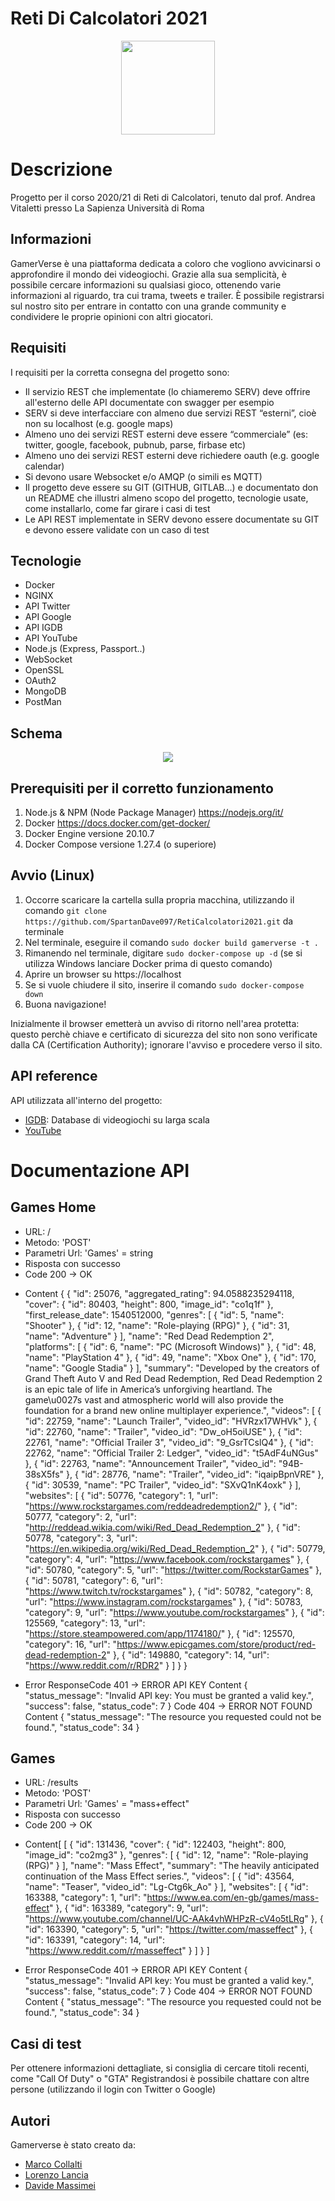 # Reti Di Calcolatori 2021
<p align="center">
  <img width="150" height="150" src="./public/images/header-icon.png">
</p>

# Descrizione
Progetto per il corso 2020/21 di Reti di Calcolatori, tenuto dal prof. Andrea Vitaletti presso La Sapienza Università di Roma

## Informazioni
GamerVerse è una piattaforma dedicata a coloro che vogliono avvicinarsi o approfondire il mondo dei videogiochi. Grazie alla sua semplicità, è possibile cercare informazioni su qualsiasi gioco, ottenendo varie informazioni al riguardo, tra cui trama, tweets e trailer. È possibile registrarsi sul nostro sito per entrare in contatto con una grande community e condividere le proprie opinioni con altri giocatori.

## Requisiti
I requisiti per la corretta consegna del progetto sono:
- Il servizio REST che implementate (lo chiameremo SERV) deve offrire all'esterno delle API documentate con swagger per esempio
- SERV si deve interfacciare con almeno due servizi REST “esterni”, cioè non su localhost (e.g. google maps)
- Almeno uno dei servizi REST esterni deve essere “commerciale” (es: twitter, google, facebook, pubnub, parse, firbase etc)
- Almeno uno dei servizi REST esterni deve richiedere oauth (e.g. google calendar)
- Si devono usare Websocket e/o AMQP (o simili es MQTT)
- Il progetto deve essere su GIT (GITHUB, GITLAB...) e documentato don un README che illustri almeno scopo del progetto, tecnologie usate, come installarlo, come far girare i casi di test
- Le API REST implementate in SERV devono essere documentate su GIT e devono essere validate con un caso di test

## Tecnologie
* Docker
* NGINX
* API Twitter
* API Google
* API IGDB
* API YouTube
* Node.js (Express, Passport..)
* WebSocket
* OpenSSL
* OAuth2
* MongoDB
* PostMan

## Schema
<p align="center">
  <img width="auto" height="auto" src="./public/images/Uff.png">
</p>


## Prerequisiti per il corretto funzionamento
1. Node.js & NPM (Node Package Manager) https://nodejs.org/it/
2. Docker https://docs.docker.com/get-docker/
3. Docker Engine versione 20.10.7
4. Docker Compose versione 1.27.4 (o superiore)

## Avvio (Linux)
1. Occorre scaricare la cartella sulla propria macchina, utilizzando il comando ```git clone https://github.com/SpartanDave097/RetiCalcolatori2021.git``` da terminale
2. Nel terminale, eseguire il comando ```sudo docker build gamerverse -t .```
3. Rimanendo nel terminale, digitare ```sudo docker-compose up -d``` (se si utilizza Windows lanciare Docker prima di questo comando)
4. Aprire un browser su https://localhost
5. Se si vuole chiudere il sito, inserire il comando ```sudo docker-compose down```
6. Buona navigazione!

Inizialmente il browser emetterà un avviso di ritorno nell'area protetta: questo perchè chiave e certificato di sicurezza del sito non sono verificate dalla CA (Certification Authority); ignorare l'avviso e procedere verso il sito.

## API reference
API utilizzata all'interno del progetto:
- [IGDB](https://api-docs.igdb.com/#about): Database di videogiochi su larga scala
- [YouTube](https://developers.google.com/youtube/v3)

# Documentazione API

## Games Home

- URL: /
- Metodo: 'POST'
- Parametri Url: 'Games' = string
- Risposta con successo
- Code 200 -> OK

* Content { { "id": 25076, "aggregated_rating": 94.0588235294118, "cover": { "id": 80403, "height": 800, "image_id": "co1q1f" }, "first_release_date": 1540512000, "genres": [ { "id": 5, "name": "Shooter" }, { "id": 12, "name": "Role-playing (RPG)" }, { "id": 31, "name": "Adventure" } ], "name": "Red Dead Redemption 2", "platforms": [ { "id": 6, "name": "PC (Microsoft Windows)" }, { "id": 48, "name": "PlayStation 4" }, { "id": 49, "name": "Xbox One" }, { "id": 170, "name": "Google Stadia" } ], "summary": "Developed by the creators of Grand Theft Auto V and Red Dead Redemption, Red Dead Redemption 2 is an epic tale of life in America’s unforgiving heartland. The game\u0027s vast and atmospheric world will also provide the foundation for a brand new online multiplayer experience.", "videos": [ { "id": 22759, "name": "Launch Trailer", "video_id": "HVRzx17WHVk" }, { "id": 22760, "name": "Trailer", "video_id": "Dw_oH5oiUSE" }, { "id": 22761, "name": "Official Trailer 3", "video_id": "9_GsrTCslQ4" }, { "id": 22762, "name": "Official Trailer 2: Ledger", "video_id": "t5AdF4uNGus" }, { "id": 22763, "name": "Announcement Trailer", "video_id": "94B-38sX5fs" }, { "id": 28776, "name": "Trailer", "video_id": "iqaipBpnVRE" }, { "id": 30539, "name": "PC Trailer", "video_id": "SXvQ1nK4oxk" } ], "websites": [ { "id": 50776, "category": 1, "url": "https://www.rockstargames.com/reddeadredemption2/" }, { "id": 50777, "category": 2, "url": "http://reddead.wikia.com/wiki/Red_Dead_Redemption_2" }, { "id": 50778, "category": 3, "url": "https://en.wikipedia.org/wiki/Red_Dead_Redemption_2" }, { "id": 50779, "category": 4, "url": "https://www.facebook.com/rockstargames" }, { "id": 50780, "category": 5, "url": "https://twitter.com/RockstarGames" }, { "id": 50781, "category": 6, "url": "https://www.twitch.tv/rockstargames" }, { "id": 50782, "category": 8, "url": "https://www.instagram.com/rockstargames" }, { "id": 50783, "category": 9, "url": "https://www.youtube.com/rockstargames" }, { "id": 125569, "category": 13, "url": "https://store.steampowered.com/app/1174180/" }, { "id": 125570, "category": 16, "url": "https://www.epicgames.com/store/product/red-dead-redemption-2" }, { "id": 149880, "category": 14, "url": "https://www.reddit.com/r/RDR2" } ] }
 }

* Error ResponseCode 401 -> ERROR API KEY
Content { "status_message": "Invalid API key: You must be granted a valid key.", "success": false, "status_code": 7 }
Code 404 -> ERROR NOT FOUND
Content { "status_message": "The resource you requested could not be found.", "status_code": 34 }

## Games

- URL: /results
- Metodo: 'POST'
- Parametri Url: 'Games' = "mass+effect"
- Risposta con successo
- Code 200 -> OK

* Content[ [ { "id": 131436, "cover": { "id": 122403, "height": 800, "image_id": "co2mg3" }, "genres": [ { "id": 12, "name": "Role-playing (RPG)" } ], "name": "Mass Effect", "summary": "The heavily anticipated continuation of the Mass Effect series.", "videos": [ { "id": 43564, "name": "Teaser", "video_id": "Lg-Ctg6k_Ao" } ], "websites": [ { "id": 163388, "category": 1, "url": "https://www.ea.com/en-gb/games/mass-effect" }, { "id": 163389, "category": 9, "url": "https://www.youtube.com/channel/UC-AAk4vhWHPzR-cV4o5tLRg" }, { "id": 163390, "category": 5, "url": "https://twitter.com/masseffect" }, { "id": 163391, "category": 14, "url": "https://www.reddit.com/r/masseffect" } ] } ]

* Error ResponseCode 401 -> ERROR API KEY
Content { "status_message": "Invalid API key: You must be granted a valid key.", "success": false, "status_code": 7 }
Code 404 -> ERROR NOT FOUND
Content { "status_message": "The resource you requested could not be found.", "status_code": 34 }

## Casi di test
Per ottenere informazioni dettagliate, si consiglia di cercare titoli recenti, come "Call Of Duty" o "GTA"
Registrandosi è possibile chattare con altre persone (utilizzando il login con Twitter o Google)
## Autori
Gamerverse è stato creato da:
- [Marco Collalti](https://github.com/Marco170595)
- [Lorenzo Lancia](https://github.com/LorenzoLancia)
- [Davide Massimei](https://github.com/SpartanDave097)


